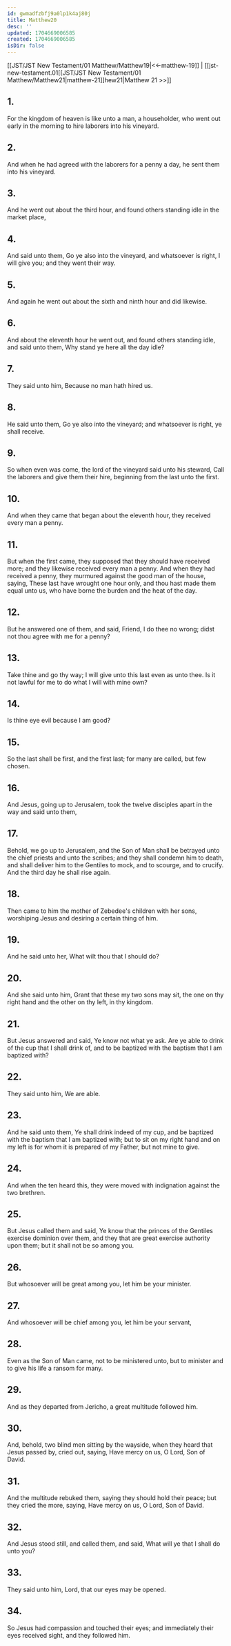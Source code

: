 ```yaml
---
id: gwmadfzbfj9a0lp1k4aj80j
title: Matthew20
desc: ''
updated: 1704669006585
created: 1704669006585
isDir: false
---
```

[[JST/JST New Testament/01 Matthew/Matthew19|<<-matthew-19]] | [[jst-new-testament.01[[JST/JST New Testament/01 Matthew/Matthew21|matthew-21]]hew21|Matthew 21 >>]]
## 1.
For the kingdom of heaven is like unto a man, a householder, who went out early in the morning to hire laborers into his vineyard.
## 2.
And when he had agreed with the laborers for a penny a day, he sent them into his vineyard.
## 3.
And he went out about the third hour, and found others standing idle in the market place,
## 4.
And said unto them, Go ye also into the vineyard, and whatsoever is right, I will give you; and they went their way.
## 5.
And again he went out about the sixth and ninth hour and did likewise.
## 6.
And about the eleventh hour he went out, and found others standing idle, and said unto them, Why stand ye here all the day idle?
## 7.
They said unto him, Because no man hath hired us.
## 8.
He said unto them, Go ye also into the vineyard; and whatsoever is right, ye shall receive.
## 9.
So when even was come, the lord of the vineyard said unto his steward, Call the laborers and give them their hire, beginning from the last unto the first.
## 10.
And when they came that began about the eleventh hour, they received every man a penny.
## 11.
But when the first came, they supposed that they should have received more; and they likewise received every man a penny. And when they had received a penny, they murmured against the good man of the house, saying, These last have wrought one hour only, and thou hast made them equal unto us, who have borne the burden and the heat of the day.
## 12.
But he answered one of them, and said, Friend, I do thee no wrong; didst not thou agree with me for a penny?
## 13.
Take thine and go thy way; I will give unto this last even as unto thee. Is it not lawful for me to do what I will with mine own?
## 14.
Is thine eye evil because I am good?
## 15.
So the last shall be first, and the first last; for many are called, but few chosen.
## 16.
And Jesus, going up to Jerusalem, took the twelve disciples apart in the way and said unto them,
## 17.
Behold, we go up to Jerusalem, and the Son of Man shall be betrayed unto the chief priests and unto the scribes; and they shall condemn him to death, and shall deliver him to the Gentiles to mock, and to scourge, and to crucify. And the third day he shall rise again.
## 18.
Then came to him the mother of Zebedee\'s children with her sons, worshiping Jesus and desiring a certain thing of him.
## 19.
And he said unto her, What wilt thou that I should do?
## 20.
And she said unto him, Grant that these my two sons may sit, the one on thy right hand and the other on thy left, in thy kingdom.
## 21.
But Jesus answered and said, Ye know not what ye ask. Are ye able to drink of the cup that I shall drink of, and to be baptized with the baptism that I am baptized with?
## 22.
They said unto him, We are able.
## 23.
And he said unto them, Ye shall drink indeed of my cup, and be baptized with the baptism that I am baptized with; but to sit on my right hand and on my left is for whom it is prepared of my Father, but not mine to give.
## 24.
And when the ten heard this, they were moved with indignation against the two brethren.
## 25.
But Jesus called them and said, Ye know that the princes of the Gentiles exercise dominion over them, and they that are great exercise authority upon them; but it shall not be so among you.
## 26.
But whosoever will be great among you, let him be your minister.
## 27.
And whosoever will be chief among you, let him be your servant,
## 28.
Even as the Son of Man came, not to be ministered unto, but to minister and to give his life a ransom for many.
## 29.
And as they departed from Jericho, a great multitude followed him.
## 30.
And, behold, two blind men sitting by the wayside, when they heard that Jesus passed by, cried out, saying, Have mercy on us, O Lord, Son of David.
## 31.
And the multitude rebuked them, saying they should hold their peace; but they cried the more, saying, Have mercy on us, O Lord, Son of David.
## 32.
And Jesus stood still, and called them, and said, What will ye that I shall do unto you?
## 33.
They said unto him, Lord, that our eyes may be opened.
## 34.
So Jesus had compassion and touched their eyes; and immediately their eyes received sight, and they followed him.

